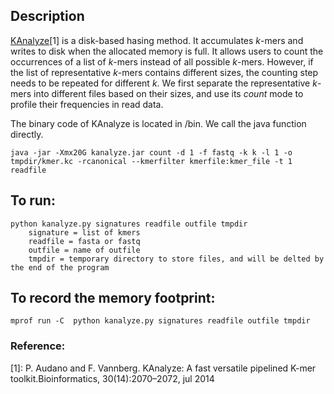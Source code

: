 ## Description

[KAnalyze](https://sourceforge.net/projects/kanalyze/)[1] is a disk-based hasing method. It accumulates *k*-mers and writes to disk when the allocated memory is full. It allows users to count the occurrences of a list of *k*-mers instead of all possible *k*-mers. However, if the list of representative *k*-mers contains different sizes, the counting step needs to be repeated for different *k*. We first separate the representative *k*-mers into different files based on their sizes, and use its *count* mode to profile their frequencies in read data. 

The binary code of KAnalyze is located in /bin. We call the java function directly.

```
java -jar -Xmx20G kanalyze.jar count -d 1 -f fastq -k k -l 1 -o tmpdir/kmer.kc -rcanonical --kmerfilter kmerfile:kmer_file -t 1 readfile
```

## To run:
```
python kanalyze.py signatures readfile outfile tmpdir
	signature = list of kmers
	readfile = fasta or fastq
	outfile = name of outfile
	tmpdir = temporary directory to store files, and will be delted by the end of the program
```

## To record the memory footprint:
```
mprof run -C  python kanalyze.py signatures readfile outfile tmpdir
```

### Reference:
[1]: P. Audano and F. Vannberg.  KAnalyze: A fast versatile pipelined K-mer toolkit.Bioinformatics, 30(14):2070–2072, jul 2014
